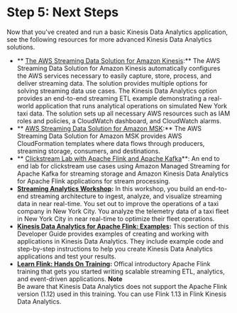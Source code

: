 # Step 5: Next Steps<a name="getting-started-next-steps"></a>

Now that you've created and run a basic Kinesis Data Analytics application, see the following resources for more advanced Kinesis Data Analytics solutions\.
+ ** [ The AWS Streaming Data Solution for Amazon Kinesis](https://aws.amazon.com/solutions/implementations/aws-streaming-data-solution-for-amazon-kinesis/):** The AWS Streaming Data Solution for Amazon Kinesis automatically configures the AWS services necessary to easily capture, store, process, and deliver streaming data\. The solution provides multiple options for solving streaming data use cases\. The Kinesis Data Analytics option provides an end\-to\-end streaming ETL example demonstrating a real\-world application that runs analytical operations on simulated New York taxi data\. The solution sets up all necessary AWS resources such as IAM roles and policies, a CloudWatch dashboard, and CloudWatch alarms\.
+ ** [AWS Streaming Data Solution for Amazon MSK](https://aws.amazon.com/solutions/implementations/aws-streaming-data-solution-for-amazon-msk/):** The AWS Streaming Data Solution for Amazon MSK provides AWS CloudFormation templates where data flows through producers, streaming storage, consumers, and destinations\. 
+ ** [ Clickstream Lab with Apache Flink and Apache Kafka](https://amazonmsk-labs.workshop.aws/en/mskkdaflinklab.html)**: An end to end lab for clickstream use cases using Amazon Managed Streaming for Apache Kafka for streaming storage and Amazon Kinesis Data Analytics for Apache Flink applications for stream processing\.
+ **[Streaming Analytics Workshop](https://streaming-analytics.workshop.aws):** In this workshop, you build an end\-to\-end streaming architecture to ingest, analyze, and visualize streaming data in near real\-time\. You set out to improve the operations of a taxi company in New York City\. You analyze the telemetry data of a taxi fleet in New York City in near real\-time to optimize their fleet operations\.
+ **[Kinesis Data Analytics for Apache Flink: Examples](examples.md):** This section of this Developer Guide provides examples of creating and working with applications in Kinesis Data Analytics\. They include example code and step\-by\-step instructions to help you create Kinesis Data Analytics applications and test your results\.
+ **[Learn Flink: Hands On Training](https://ci.apache.org/projects/flink/flink-docs-master/learn-flink/):** Offical introductory Apache Flink training that gets you started writing scalable streaming ETL, analytics, and event\-driven applications\.
**Note**  
Be aware that Kinesis Data Analytics does not support the Apache Flink version \(1\.12\) used in this training\. You can use Flink 1\.13 in Flink Kinesis Data Analytics\. 